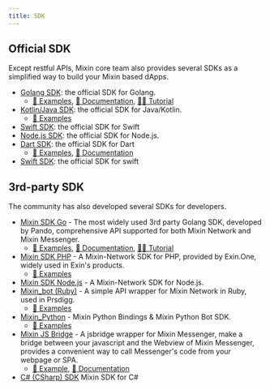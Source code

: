 ```yaml
---
title: SDK
---
```


## Official SDK

Except restful APIs, Mixin core team also provides several SDKs as a simplified way to build your Mixin based dApps.

- [Golang SDK](https://github.com/MixinNetwork/bot-api-go-client): the official SDK for Golang.
  - [🥰 Examples](https://github.com/MixinNetwork/bot-api-go-client/tree/master/examples), [📖 Documentation](https://pkg.go.dev/github.com/MixinNetwork/bot-api-go-client), [🧑‍🏫 Tutorial](/docs/dapp/getting-started/create-dapp)
- [Kotlin/Java SDK](https://github.com/MixinNetwork/bot-api-kotlin-client): the official SDK for Java/Kotlin.
  - [🥰 Examples](https://github.com/MixinNetwork/bot-api-kotlin-client/blob/main/samples/src/main/java/jvmMain/kotlin/Sample.kt)
- [Swift SDK](https://github.com/MixinNetwork/bot-api-swift-client): the official SDK for Swift
- [Node.js SDK](https://github.com/MixinNetwork/bot-api-nodejs-client): the official SDK for Node.js.
- [Dart SDK](https://github.com/MixinNetwork/mixin_bot_sdk_dart): the official SDK for Dart
  - [🥰 Examples](https://github.com/MixinNetwork/mixin_bot_sdk_dart/tree/master/test), [📖 Documentation](https://pub.dev/packages/mixin_bot_sdk_dart)
- [Swift SDK](https://github.com/MixinNetwork/bot-api-swift-client): the official SDK for swift

## 3rd-party SDK

The community has also developed several SDKs for developers.

- [Mixin SDK Go](https://github.com/fox-one/mixin-sdk-go) - The most widely used 3rd party Golang SDK, developed by Pando, comprehensive API supported for both Mixin Network and Mixin Messenger.
  - [🥰 Examples](https://github.com/fox-one/mixin-sdk-go/tree/master/_examples), [📖 Documentation](https://pkg.go.dev/github.com/fox-one/mixin-sdk-go), [🧑‍🏫 Tutorial](https://gitpress.io/t/Mixin%20Development)
- [Mixin SDK PHP](https://github.com/exinone/mixin-sdk-php) - A Mixin-Network SDK for PHP, provided by Exin.One, widely used in Exin's products.
  - [🥰 Examples](https://github.com/ExinOne/mixin-sdk-php/tree/master/tests)
- [Mixin SDK Node.js](https://github.com/liuzemei/mixin-node-sdk) - A Mixin-Network SDK for Node.js.
- [Mixin_bot (Ruby)](https://github.com/an-lee/mixin_bot) - A simple API wrapper for Mixin Network in Ruby, used in Prsdigg.
  - [🥰 Examples](https://github.com/an-lee/mixin_bot/tree/master/examples)
- [Mixin_Python](https://github.com/learnforpractice/mixin-python) - Mixin Python Bindings & Mixin Python Bot SDK.
  - [🥰 Examples](https://github.com/learnforpractice/mixin-python/tree/main/examples)
- [Mixin JS Bridge](https://github.com/fox-one/mixin-sdk-jsbridge) - A jsbridge wrapper for Mixin Messenger, make a bridge between your javascript and the Webview of Mixin Messenger, provides a convenient way to call Messenger's code from your webpage or SPA.
  - [🥰 Example](https://fox-one.github.io/mixin-sdk-jsbridge-bot/), [📖 Documentation](https://fox-one.github.io/mixin-sdk-jsbridge/#/2)
- [C# (CSharp) SDK](https://github.com/wjfree/mixin-csharp-sdk) Mixin SDK for C#
